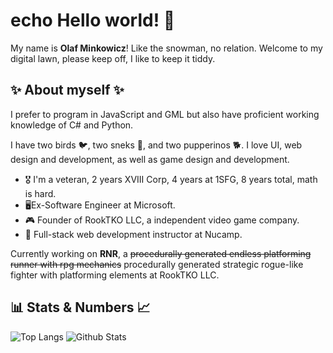 # echo Hello world! 👋

 My name is **Olaf Minkowicz**! Like the snowman, no relation. Welcome to my digital lawn, please keep off, I like to keep it tiddy.

## ✨ About myself ✨

I prefer to program in JavaScript and GML but also have proficient working knowledge of C# and Python.

I have two birds 🐦, two sneks 🐍, and two pupperinos 🐕. I love UI, web design and development, as well as game design and development. 

- 🎖️ I'm a veteran, 2 years XVIII Corp, 4 years at 1SFG, 8 years total, math is hard.
- 🖥️Ex-Software Engineer at Microsoft.
- :video_game: Founder of RookTKO LLC, a independent video game company.
- 🏫 Full-stack web development instructor at Nucamp.


Currently working on **RNR**, a <s>procedurally generated endless platforming runner with rpg mechanics</s> procedurally generated strategic rogue-like fighter with platforming elements at RookTKO LLC.

## 📊 Stats & Numbers 📈

![Top Langs](https://github-readme-stats.vercel.app/api/top-langs/?username=RookTKO&theme=synthwave&count_private=true&layout=compact) ![Github Stats](https://github-readme-stats.vercel.app/api?username=RookTKO&show_icons=true&theme=synthwave&count_private=true) 


